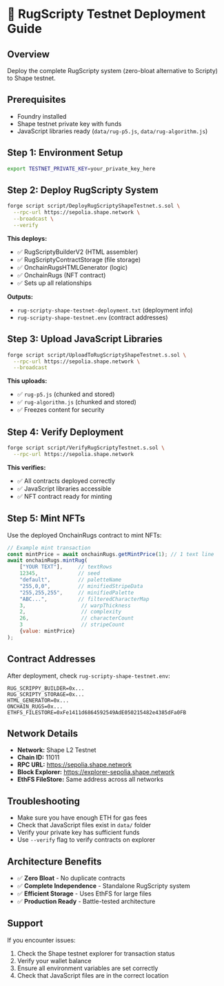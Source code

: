 # 🚀 RugScripty Testnet Deployment Guide

## Overview
Deploy the complete RugScripty system (zero-bloat alternative to Scripty) to Shape testnet.

## Prerequisites
- Foundry installed
- Shape testnet private key with funds
- JavaScript libraries ready (`data/rug-p5.js`, `data/rug-algorithm.js`)

## Step 1: Environment Setup
```bash
export TESTNET_PRIVATE_KEY=your_private_key_here
```

## Step 2: Deploy RugScripty System
```bash
forge script script/DeployRugScriptyShapeTestnet.s.sol \
  --rpc-url https://sepolia.shape.network \
  --broadcast \
  --verify
```

**This deploys:**
- ✅ RugScriptyBuilderV2 (HTML assembler)
- ✅ RugScriptyContractStorage (file storage)
- ✅ OnchainRugsHTMLGenerator (logic)
- ✅ OnchainRugs (NFT contract)
- ✅ Sets up all relationships

**Outputs:**
- `rug-scripty-shape-testnet-deployment.txt` (deployment info)
- `rug-scripty-shape-testnet.env` (contract addresses)

## Step 3: Upload JavaScript Libraries
```bash
forge script script/UploadToRugScriptyShapeTestnet.s.sol \
  --rpc-url https://sepolia.shape.network \
  --broadcast
```

**This uploads:**
- ✅ `rug-p5.js` (chunked and stored)
- ✅ `rug-algorithm.js` (chunked and stored)
- ✅ Freezes content for security

## Step 4: Verify Deployment
```bash
forge script script/VerifyRugScriptyTestnet.s.sol \
  --rpc-url https://sepolia.shape.network
```

**This verifies:**
- ✅ All contracts deployed correctly
- ✅ JavaScript libraries accessible
- ✅ NFT contract ready for minting

## Step 5: Mint NFTs
Use the deployed OnchainRugs contract to mint NFTs:

```javascript
// Example mint transaction
const mintPrice = await onchainRugs.getMintPrice(1); // 1 text line
await onchainRugs.mintRug(
    ["YOUR TEXT"],     // textRows
    12345,             // seed
    "default",         // paletteName
    "255,0,0",         // minifiedStripeData
    "255,255,255",     // minifiedPalette
    "ABC...",          // filteredCharacterMap
    3,                  // warpThickness
    2,                  // complexity
    26,                 // characterCount
    3                   // stripeCount
    {value: mintPrice}
);
```

## Contract Addresses
After deployment, check `rug-scripty-shape-testnet.env`:
```
RUG_SCRIPPY_BUILDER=0x...
RUG_SCRIPTY_STORAGE=0x...
HTML_GENERATOR=0x...
ONCHAIN_RUGS=0x...
ETHFS_FILESTORE=0xFe1411d6864592549AdE050215482e4385dFa0FB
```

## Network Details
- **Network:** Shape L2 Testnet
- **Chain ID:** 11011
- **RPC URL:** https://sepolia.shape.network
- **Block Explorer:** https://explorer-sepolia.shape.network
- **EthFS FileStore:** Same address across all networks

## Troubleshooting
- Make sure you have enough ETH for gas fees
- Check that JavaScript files exist in `data/` folder
- Verify your private key has sufficient funds
- Use `--verify` flag to verify contracts on explorer

## Architecture Benefits
- ✅ **Zero Bloat** - No duplicate contracts
- ✅ **Complete Independence** - Standalone RugScripty system
- ✅ **Efficient Storage** - Uses EthFS for large files
- ✅ **Production Ready** - Battle-tested architecture

## Support
If you encounter issues:
1. Check the Shape testnet explorer for transaction status
2. Verify your wallet balance
3. Ensure all environment variables are set correctly
4. Check that JavaScript files are in the correct location

